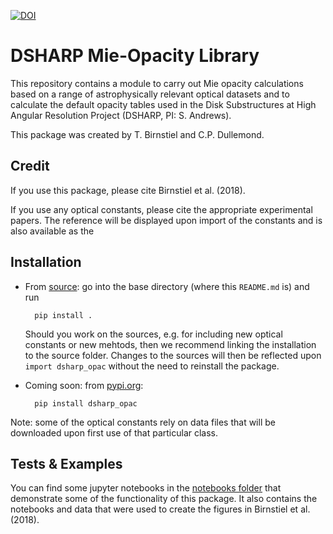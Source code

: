 [![DOI](https://zenodo.org/badge/137751482.svg)](https://zenodo.org/badge/latestdoi/137751482)

# DSHARP Mie-Opacity Library

This repository contains a module to carry out Mie opacity calculations based on
a range of astrophysically relevant optical datasets and to calculate the
default opacity tables used in the Disk Substructures at High Angular Resolution
Project (DSHARP, PI: S. Andrews).

This package was created by T. Birnstiel and C.P. Dullemond.

## Credit

If you use this package, please cite Birnstiel et al. (2018).

If you use any optical constants, please cite the appropriate experimental papers. The reference will be displayed upon import of the constants and is also available as the

## Installation

- From [source](https://github.com/birnstiel/dsharp_opac/archive/master.zip): go into the base directory (where this `README.md` is) and run

        pip install .

    Should you work on the sources, e.g. for including new optical constants or new mehtods, then we recommend linking the installation to the source folder. Changes to the sources will then be reflected upon `import dsharp_opac` without the need to reinstall the package.

- Coming soon: from [pypi.org](pypi.org):

        pip install dsharp_opac

Note: some of the optical constants rely on data files that will be downloaded
upon first use of that particular class.

## Tests & Examples

You can find some jupyter notebooks in the [notebooks folder](notebooks/index.ipynb) that demonstrate some of the functionality of this package. It also contains the notebooks and data that were used to create the figures in Birnstiel et al. (2018).
